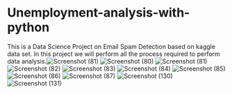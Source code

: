 # Unemployment-analysis-with-python
This is a Data Science Project on Email Spam Detection based on kaggle data set. 
In this project we will perform all the process required to perform data analysis.![Screenshot (81)](https://user-images.githubusercontent.com/105009323/234887377-2d1d1bed-9551-489f-963d-1db56d398cff.png)
![Screenshot (80)](https://user-images.githubusercontent.com/105009323/234888691-5ac1cf60-634b-469f-af08-072b130980ba.png)
![Screenshot (81)](https://user-images.githubusercontent.com/105009323/234888726-b5147f13-765f-49aa-ba87-fb9f94c065f8.png)
![Screenshot (82)](https://user-images.githubusercontent.com/105009323/234888739-a32938bf-be3a-4af7-936b-5099345c1600.png)
![Screenshot (83)](https://user-images.githubusercontent.com/105009323/234888758-668e12bc-9204-481f-a5b2-446db1ab4d88.png)
![Screenshot (84)](https://user-images.githubusercontent.com/105009323/234888765-43ee5b1c-8a9a-44d3-92f9-d0cdf9f0a0c9.png)
![Screenshot (85)](https://user-images.githubusercontent.com/105009323/234888774-5cba9f76-872f-4378-a193-34e9c4ed8876.png)
![Screenshot (86)](https://user-images.githubusercontent.com/105009323/234888782-12894fa2-63c3-47ee-a6b0-fa39ecbc00af.png)
![Screenshot (87)](https://user-images.githubusercontent.com/105009323/234888799-cf533f31-ad02-455b-a746-0375d6c1ba3d.png)
![Screenshot (130)](https://user-images.githubusercontent.com/105009323/234888823-53dbc40f-ece6-4814-94fe-b2f01454ce32.png)
![Screenshot (131)](https://user-images.githubusercontent.com/105009323/234888826-795d4137-090a-48e1-9e5d-d1c70ad0aef1.png)
